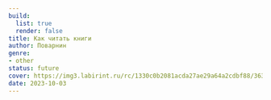 ```yaml
---
build:
  list: true
  render: false
title: Как читать книги
author: Поварнин
genre:
- other
status: future
cover: https://img3.labirint.ru/rc/1330c0b2081acda27ae29a64a2cdbf88/363x561q80/books72/717337/cover.jpg?1653661516
date: 2023-10-03
---
```


